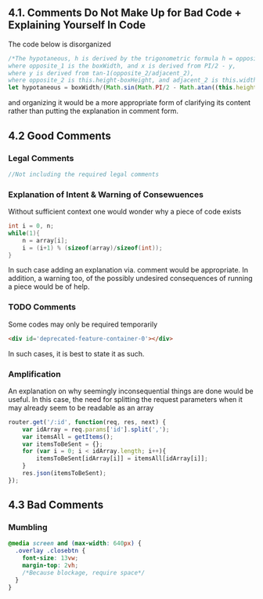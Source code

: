 ## 4.1. Comments Do Not Make Up for Bad Code + Explaining Yourself In Code

The code below is disorganized
```javascript
/*The hypotaneous, h is derived by the trigonometric formula h = opposite_1/sin(x),
where opposite_1 is the boxWidth, and x is derived from PI/2 - y,
where y is derived from tan-1(opposite_2/adjacent_2),
where opposite_2 is this.height-boxHeight, and adjacent_2 is this.width*/
let hypotaneous = boxWidth/(Math.sin(Math.PI/2 - Math.atan((this.height-boxHeight)/this.width)));
```
and organizing it would be a more appropriate form of clarifying its content rather than putting the explanation in comment form.

## 4.2 Good Comments

### Legal Comments

```javascript
//Not including the required legal comments
```

<!--### Informative Comments-->
### Explanation of Intent & Warning of Consewuences

Without sufficient context one would wonder why a piece of code exists
```c
int i = 0, n;
while(1){
    n = array[i];
    i = (i+1) % (sizeof(array)/sizeof(int));
}
```
In such case adding an explanation via. comment would be appropriate.
In addition, a warning too, of the possibly undesired consequences of running a piece would be of help.

### TODO Comments

Some codes may only be required temporarily
```html
<div id='deprecated-feature-container-0'></div>
```
In such cases, it is best to state it as such.

### Amplification

An explanation on why seemingly inconsequential things are done would be useful. In this case, the need for splitting the request parameters when it may already seem to be readable as an array
```javascript
router.get('/:id', function(req, res, next) {
    var idArray = req.params['id'].split(',');
    var itemsAll = getItems();
    var itemsToBeSent = {};
    for (var i = 0; i < idArray.length; i++){
        itemsToBeSent[idArray[i]] = itemsAll[idArray[i]];
    }
    res.json(itemsToBeSent);
});
```

## 4.3 Bad Comments

### Mumbling

```css
@media screen and (max-width: 640px) {
  .overlay .closebtn {
    font-size: 13vw;
    margin-top: 2vh;
    /*Because blockage, require space*/
  }
}
```

<!--### Redundant Comments-->
<!--### Misleading Comments-->
<!--### Mandated Comments-->
<!--### Noise Comments-->
<!--### Scary Noise-->
<!--### Don't Use a Comment When You Can Use a Function or a Variable>
<!--### Position Markers-->
<!--### Closing Brace Comments>
<!--### Attribution and Bylines>
<!--### Commented-Out Code-->
<!--### HTML Comments>
<!--### Nonlocal Information-->
<!--### Too Much Information-->
<!--### Inobvious Connection-->
<!--### Function Headers-->
<!--### Javadocs in Nonpublic Code-->
<!--### Bibliography-->